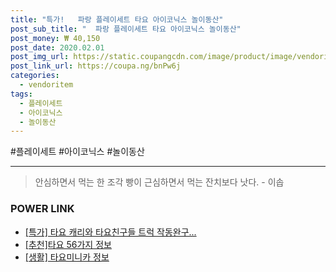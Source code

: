 ```yaml
--- 
title: "특가!   파랑 플레이세트 타요 아이코닉스 놀이동산" 
post_sub_title: "  파랑 플레이세트 타요 아이코닉스 놀이동산" 
post_money: ₩ 40,150 
post_date: 2020.02.01 
post_img_url: https://static.coupangcdn.com/image/product/image/vendoritem/2018/11/19/3477580659/d264ee09-884d-4f35-9c47-6e3798df3742.jpg 
post_link_url: https://coupa.ng/bnPw6j 
categories: 
  - vendoritem 
tags: 
  - 플레이세트 
  - 아이코닉스 
  - 놀이동산 
--- 
```

  #플레이세트 #아이코닉스 #놀이동산 
<hr> 

> 안심하면서 먹는 한 조각 빵이 근심하면서 먹는 잔치보다 낫다. - 이솝 


### POWER LINK

* <a href="https://blog.naver.com/sakai111/221792417314" target="_blank">[특가] 타요 캐리와 타요친구들 트럭 작동완구...</a>
* <a href="https://blog.naver.com/fasyy4321/221792221947" target="_blank">[추천]타요 56가지 정보</a>
* <a href="https://blog.naver.com/fash111/221767545648" target="_blank"> [생활] 타요미니카 정보 </a>
